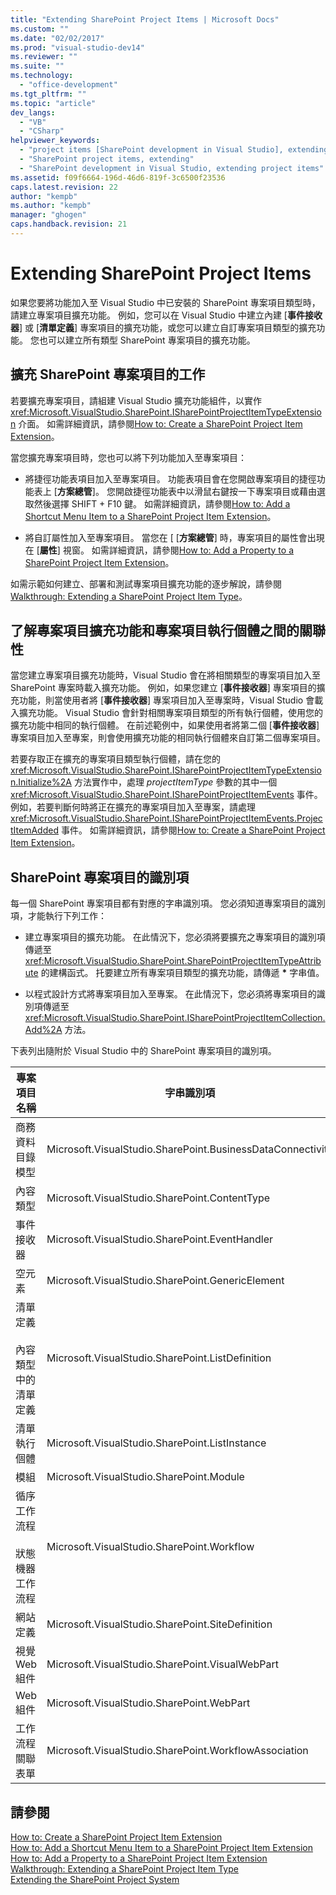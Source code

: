 ```yaml
---
title: "Extending SharePoint Project Items | Microsoft Docs"
ms.custom: ""
ms.date: "02/02/2017"
ms.prod: "visual-studio-dev14"
ms.reviewer: ""
ms.suite: ""
ms.technology: 
  - "office-development"
ms.tgt_pltfrm: ""
ms.topic: "article"
dev_langs: 
  - "VB"
  - "CSharp"
helpviewer_keywords: 
  - "project items [SharePoint development in Visual Studio], extending"
  - "SharePoint project items, extending"
  - "SharePoint development in Visual Studio, extending project items"
ms.assetid: f09f6664-196d-46d6-819f-3c6500f23536
caps.latest.revision: 22
author: "kempb"
ms.author: "kempb"
manager: "ghogen"
caps.handback.revision: 21
---
```

# Extending SharePoint Project Items
  如果您要將功能加入至 Visual Studio 中已安裝的 SharePoint 專案項目類型時，請建立專案項目擴充功能。  例如，您可以在 Visual Studio 中建立內建 \[**事件接收器**\] 或 \[**清單定義**\] 專案項目的擴充功能，或您可以建立自訂專案項目類型的擴充功能。  您也可以建立所有類型 SharePoint 專案項目的擴充功能。  
  
## 擴充 SharePoint 專案項目的工作  
 若要擴充專案項目，請組建 Visual Studio 擴充功能組件，以實作 <xref:Microsoft.VisualStudio.SharePoint.ISharePointProjectItemTypeExtension> 介面。  如需詳細資訊，請參閱[How to: Create a SharePoint Project Item Extension](../sharepoint/how-to-create-a-sharepoint-project-item-extension.md)。  
  
 當您擴充專案項目時，您也可以將下列功能加入至專案項目：  
  
-   將捷徑功能表項目加入至專案項目。  功能表項目會在您開啟專案項目的捷徑功能表上 \[**方案總管**\]。  您開啟捷徑功能表中以滑鼠右鍵按一下專案項目或藉由選取然後選擇 SHIFT \+ F10 鍵。  如需詳細資訊，請參閱[How to: Add a Shortcut Menu Item to a SharePoint Project Item Extension](../sharepoint/how-to-add-a-shortcut-menu-item-to-a-sharepoint-project-item-extension.md)。  
  
-   將自訂屬性加入至專案項目。  當您在 \[ \[**方案總管**\] 時，專案項目的屬性會出現在 \[**屬性**\] 視窗。  如需詳細資訊，請參閱[How to: Add a Property to a SharePoint Project Item Extension](../sharepoint/how-to-add-a-property-to-a-sharepoint-project-item-extension.md)。  
  
 如需示範如何建立、部署和測試專案項目擴充功能的逐步解說，請參閱[Walkthrough: Extending a SharePoint Project Item Type](../sharepoint/walkthrough-extending-a-sharepoint-project-item-type.md)。  
  
## 了解專案項目擴充功能和專案項目執行個體之間的關聯性  
 當您建立專案項目擴充功能時，Visual Studio 會在將相關類型的專案項目加入至 SharePoint 專案時載入擴充功能。  例如，如果您建立 \[**事件接收器**\] 專案項目的擴充功能，則當使用者將 \[**事件接收器**\] 專案項目加入至專案時，Visual Studio 會載入擴充功能。  Visual Studio 會針對相關專案項目類型的所有執行個體，使用您的擴充功能中相同的執行個體。  在前述範例中，如果使用者將第二個 \[**事件接收器**\] 專案項目加入至專案，則會使用擴充功能的相同執行個體來自訂第二個專案項目。  
  
 若要存取正在擴充的專案項目類型執行個體，請在您的 <xref:Microsoft.VisualStudio.SharePoint.ISharePointProjectItemTypeExtension.Initialize%2A> 方法實作中，處理 *projectItemType* 參數的其中一個 <xref:Microsoft.VisualStudio.SharePoint.ISharePointProjectItemEvents> 事件。  例如，若要判斷何時將正在擴充的專案項目加入至專案，請處理 <xref:Microsoft.VisualStudio.SharePoint.ISharePointProjectItemEvents.ProjectItemAdded> 事件。  如需詳細資訊，請參閱[How to: Create a SharePoint Project Item Extension](../sharepoint/how-to-create-a-sharepoint-project-item-extension.md)。  
  
## SharePoint 專案項目的識別項  
 每一個 SharePoint 專案項目都有對應的字串識別項。  您必須知道專案項目的識別項，才能執行下列工作：  
  
-   建立專案項目的擴充功能。  在此情況下，您必須將要擴充之專案項目的識別項傳遞至 <xref:Microsoft.VisualStudio.SharePoint.SharePointProjectItemTypeAttribute> 的建構函式。  托要建立所有專案項目類型的擴充功能，請傳遞 **\*** 字串值。  
  
-   以程式設計方式將專案項目加入至專案。  在此情況下，您必須將專案項目的識別項傳遞至 <xref:Microsoft.VisualStudio.SharePoint.ISharePointProjectItemCollection.Add%2A> 方法。  
  
 下表列出隨附於 Visual Studio 中的 SharePoint 專案項目的識別項。  
  
|專案項目名稱|字串識別項|  
|------------|-----------|  
|商務資料目錄模型|Microsoft.VisualStudio.SharePoint.BusinessDataConnectivity|  
|內容類型|Microsoft.VisualStudio.SharePoint.ContentType|  
|事件接收器|Microsoft.VisualStudio.SharePoint.EventHandler|  
|空元素|Microsoft.VisualStudio.SharePoint.GenericElement|  
|清單定義<br /><br /> 內容類型中的清單定義|Microsoft.VisualStudio.SharePoint.ListDefinition|  
|清單執行個體|Microsoft.VisualStudio.SharePoint.ListInstance|  
|模組|Microsoft.VisualStudio.SharePoint.Module|  
|循序工作流程<br /><br /> 狀態機器工作流程|Microsoft.VisualStudio.SharePoint.Workflow|  
|網站定義|Microsoft.VisualStudio.SharePoint.SiteDefinition|  
|視覺 Web 組件|Microsoft.VisualStudio.SharePoint.VisualWebPart|  
|Web 組件|Microsoft.VisualStudio.SharePoint.WebPart|  
|工作流程關聯表單|Microsoft.VisualStudio.SharePoint.WorkflowAssociation|  
  
## 請參閱  
 [How to: Create a SharePoint Project Item Extension](../sharepoint/how-to-create-a-sharepoint-project-item-extension.md)   
 [How to: Add a Shortcut Menu Item to a SharePoint Project Item Extension](../sharepoint/how-to-add-a-shortcut-menu-item-to-a-sharepoint-project-item-extension.md)   
 [How to: Add a Property to a SharePoint Project Item Extension](../sharepoint/how-to-add-a-property-to-a-sharepoint-project-item-extension.md)   
 [Walkthrough: Extending a SharePoint Project Item Type](../sharepoint/walkthrough-extending-a-sharepoint-project-item-type.md)   
 [Extending the SharePoint Project System](../sharepoint/extending-the-sharepoint-project-system.md)  
  
  